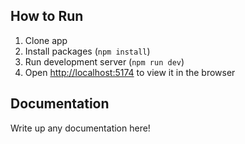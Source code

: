 ## How to Run

1. Clone app
2. Install packages (`npm install`)
3. Run development server (`npm run dev`)
4. Open [http://localhost:5174](http://localhost:5174) to view it in the browser

## Documentation

Write up any documentation here!
